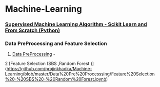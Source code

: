 # Machine-Learning

### [Supervised Machine Learning Algorithm - Scikit Learn and From Scratch (Python)](https://github.com/prajinkhadka/Machine-Learning/tree/master/Supervised%20Algorithms)

### Data PreProcessing and Feature Selection 
   1. [Data PreProcessing](https://github.com/prajinkhadka/Machine-Learning/blob/master/Data%20Pre%20Processsing/Data%20PreProcessing.ipynb) - 
   
   2  [Feature Selection (SBS ,Random Forest )] (https://github.com/prajinkhadka/Machine-Learning/blob/master/Data%20Pre%20Processsing/Feature%20Selection%20-%20SBS%20-%20Random%20Forest.ipynb) 
   
